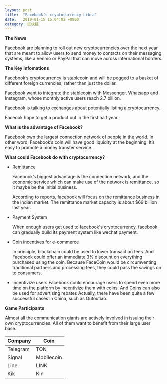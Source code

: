 ```yaml
---
layout: post
title:  "Facebook’s cryptocurrency Libra"
date:   2019-01-15 15:04:02 +0800
category: 区块链
---
```




**The News**

Facebook are planning to roll out new cryptocurrencies over the next year that are meant to allow users to send money to contacts on their messaging systems, like a Venmo or PayPal that can move across international borders.

**The Key Infomations**

Facebook’s cryptocurrency is stablecoin and will be pegged to a basket of different foreign currencies, rather than just the dollar.

Facebook want to integrate the stablecoin with Messenger, Whatsapp and Instagram, whose monthly active users reach 2.7 billion.

Facebook is talking to exchanges about potentially listing a cryptocurrency. 

Faceook  hope to get a product out in the first half year.


**What is the advantage of Facebook?**

Facebook own the largest connection network of people in the world. In other word, Facebook’s coin will have good liquidity at the beginning.  It’s easy to promote a money transfer service. 


**What could Facebook do with cryptocurrency?**

- Remittance 

	Facebook’s biggest advantage is the connection network, and the  economic  service which can make use of the network is remittance. so it maybe be the initial business.

	According to reports, facebook will focus on the remittance business in the Indian market. The remittance market capacity is about $69 billion last year.


- Payment System

	When enough users get used to facebook's cryptocurrency, facebook can gradually build its payment system like wechat payment.

- Coin incentives for e-commerce

	In principle, blockchain could be used to lower transaction fees. And Facebook could offer an immediate 3% discount on everything purchased using the coin. Because FaceCoin would be circumventing traditional partners and processing fees, they could pass the savings on to consumers.

- Incentivize users
	Facebook could encourage users to spend even more time on the platform by incentivize them with coins. And Coins can also be used for advertising rebates
Actually, there have been quite a few successful cases in China, such as Qutoutiao.

**Game Participants**

Almost all the communication giants are actively involved in issuing their own cryptocurrencies. All of them want to benefit from their large user base.


Company|Coin
---|---
Telegram|TON
Signal|Mobilecoin
Line|LINK
Kik|Kin  

